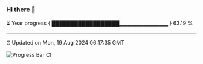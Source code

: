 ### Hi there 👋

⏳ Year progress { ██████████████████▁▁▁▁▁▁▁▁▁▁▁▁ } 63.19 %

---

⏰ Updated on Mon, 19 Aug 2024 06:17:35 GMT

![Progress Bar CI](https://github.com/liununu/liununu/workflows/Progress%20Bar%20CI/badge.svg)
